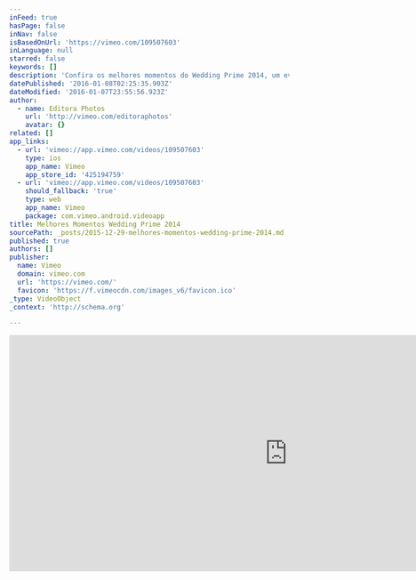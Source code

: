 ```yaml
---
inFeed: true
hasPage: false
inNav: false
isBasedOnUrl: 'https://vimeo.com/109507603'
inLanguage: null
starred: false
keywords: []
description: 'Confira os melhores momentos do Wedding Prime 2014, um evento que proporcionou experiências incomparáveis para fotógrafos de casamento em um confortável e belíssimo cenário. O Wedding Prime é um programa avançado de capacitação e reciclagem profissional. Com um formato único no Brasil, ele proporciona uma forte vivência na fotografia de casamento, a qual nenhum outro já proporcionou.'
datePublished: '2016-01-08T02:25:35.903Z'
dateModified: '2016-01-07T23:55:56.923Z'
author:
  - name: Editora Photos
    url: 'http://vimeo.com/editoraphotos'
    avatar: {}
related: []
app_links:
  - url: 'vimeo://app.vimeo.com/videos/109507603'
    type: ios
    app_name: Vimeo
    app_store_id: '425194759'
  - url: 'vimeo://app.vimeo.com/videos/109507603'
    should_fallback: 'true'
    type: web
    app_name: Vimeo
    package: com.vimeo.android.videoapp
title: Melhores Momentos Wedding Prime 2014
sourcePath: _posts/2015-12-29-melhores-momentos-wedding-prime-2014.md
published: true
authors: []
publisher:
  name: Vimeo
  domain: vimeo.com
  url: 'https://vimeo.com/'
  favicon: 'https://f.vimeocdn.com/images_v6/favicon.ico'
_type: VideoObject
_context: 'http://schema.org'

---
```

<iframe src="https://cdn.embedly.com/widgets/media.html?src=https%3A%2F%2Fplayer.vimeo.com%2Fvideo%2F109507603&amp;url=https%3A%2F%2Fvimeo.com%2F109507603&amp;image=http%3A%2F%2Fi.vimeocdn.com%2Fvideo%2F493558213_1280.jpg&amp;key=b7d04c9b404c499eba89ee7072e1c4f7&amp;type=text%2Fhtml&amp;schema=vimeo" width="1000" height="425" scrolling="no" frameborder="0" allowfullscreen="allowfullscreen" style=""></iframe>